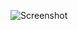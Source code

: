 ![Screenshot](https://raw.githubusercontent.com/Cryakl/Ultimate-RAT-Collection/refs/heads/main/CrashCool-Trojan/Screenshot.png)

